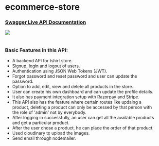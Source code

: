 # ecommerce-store
### [Swagger Live API Documentation](https://tshirt-addicts.herokuapp.com/api-docs/)
<img style="text-align:center" src="https://user-images.githubusercontent.com/81709725/171385115-0a72bda1-fbc2-40c5-aa03-8acbb0912f6d.png" />

#

### Basic Features in this API:
- A backend API for tshirt store.
- Signup, login and logout of users.
- Authentication using JSON Web Tokens (JWT).
- Forgot password and reset password and user can update the password.
- Option to add, edit, view and delete all products in the store.
- User can create his own dashboard and can update the profile details.
- It also has payment integration setup with Razorpay and Stripe.
- This API also has the feature where certain routes like updaing a product, deleting a product can only be accessed by that person with the role of 'admin' not by everybody.
- After logging in successfully, an user can get all the available products and get a particular product.
- After the user chose a product, he can place the order of that product.
- Used cloudinary to upload the images.
- Send email through nodemailer.


